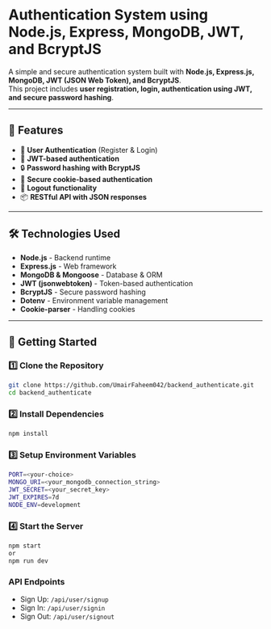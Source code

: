 # Authentication System using Node.js, Express, MongoDB, JWT, and BcryptJS  

A simple and secure authentication system built with **Node.js, Express.js, MongoDB, JWT (JSON Web Token), and BcryptJS**.  
This project includes **user registration, login, authentication using JWT, and secure password hashing**.

---

## 🚀 Features
- 🔐 **User Authentication** (Register & Login)
- 🔑 **JWT-based authentication**
- 🔒 **Password hashing with BcryptJS**
- 🍪 **Secure cookie-based authentication**
- 🔄 **Logout functionality**
- 📦 **RESTful API with JSON responses**

---

## 🛠 Technologies Used
- **Node.js** - Backend runtime  
- **Express.js** - Web framework  
- **MongoDB & Mongoose** - Database & ORM  
- **JWT (jsonwebtoken)** - Token-based authentication  
- **BcryptJS** - Secure password hashing  
- **Dotenv** - Environment variable management  
- **Cookie-parser** - Handling cookies  

---

## 📌 Getting Started
### 1️⃣ Clone the Repository
```sh
git clone https://github.com/UmairFaheem042/backend_authenticate.git
cd backend_authenticate
```

### 2️⃣ Install Dependencies
```sh
npm install
```

### 3️⃣ Setup Environment Variables
```sh
PORT=<your-choice>
MONGO_URI=<your_mongodb_connection_string>
JWT_SECRET=<your_secret_key>
JWT_EXPIRES=7d
NODE_ENV=development
```

### 4️⃣ Start the Server
```sh
npm start
or
npm run dev
```


### API Endpoints

- Sign Up: ```/api/user/signup```
- Sign In: ```/api/user/signin```
- Sign Out: ```/api/user/signout```